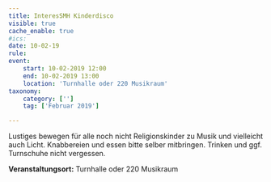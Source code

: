 ```yaml
---
title: InteresSMH Kinderdisco
visible: true
cache_enable: true
#ics: 
date: 10-02-19
rule: 
event:
	start: 10-02-2019 12:00
	end: 10-02-2019 13:00
	location: 'Turnhalle oder 220 Musikraum'
taxonomy:
	category: ['']
	tag: ['Februar 2019']

---
```

Lustiges bewegen für alle noch nicht Religionskinder zu Musik und vielleicht auch Licht. Knabbereien und essen bitte selber mitbringen. Trinken und ggf. Turnschuhe nicht vergessen.


**Veranstaltungsort:** Turnhalle oder 220 Musikraum

